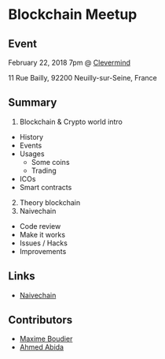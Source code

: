 # Blockchain Meetup

## Event

February 22, 2018 7pm @ [Clevermind](http://www.clevermind.fr/)

11 Rue Bailly, 92200 Neuilly-sur-Seine, France

## Summary

1. Blockchain & Crypto world intro
  - History
  - Events
  - Usages
    - Some coins
    - Trading
  - ICOs
  - Smart contracts
2. Theory blockchain
3. Naivechain
  - Code review
  - Make it works
  - Issues / Hacks
  - Improvements

## Links

- [Naivechain](https://github.com/lhartikk/naivechain)

## Contributors

- [Maxime Boudier](https://github.com/rdbmax)
- [Ahmed Abida](https://github.com/aabida)
